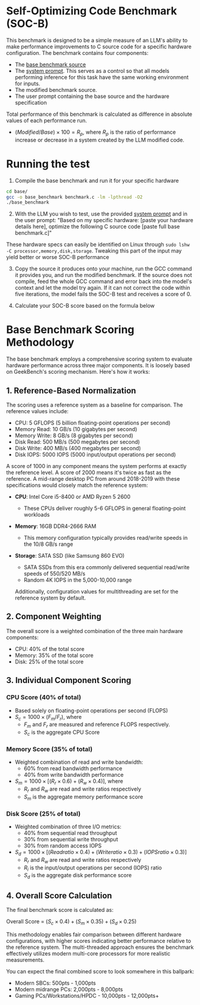 # Self-Optimizing Code Benchmark (SOC-B)
This benchmark is designed to be a simple measure of an LLM's ability to make performance improvements to C source code for a specific hardware configuration. The benchmark contains four components:
- The [base benchmark source](./base/benchmark.c)
- The [system prompt](./SYSTEM_PROMPT.md). This serves as a control so that all models performing inference for this task have the same working environment for inputs.
- The modified benchmark source.
- The user prompt containing the base source and the hardware specification

Total performance of this benchmark is calculated as difference in absolute values of each performance run.

- $(Modified / Base) × 100 = R_p$, where $R_p$ is the ratio of performance increase or decrease in a system created by the LLM modified code.


# Running the test
1) Compile the base benchmark and run it for your specific hardware
```bash
cd base/
gcc -o base_benchmark benchmark.c -lm -lpthread -O2
./base_benchmark
```
2) With the LLM you wish to test, use the provided [system prompt](./SYSTEM_PROMPT.md) and in the user prompt: 
  "Based on my specific hardware: [paste your hardware details here], optimize the following C source code [paste full base benchmark.c]"

  These hardware specs can easily be identified on Linux through `sudo lshw -C processor,memory,disk,storage`. Tweaking this part of the input may yield better or worse SOC-B performance

3) Copy the source it produces onto your machine, run the GCC command it provides you, and run the modified benchmark. If the source does not compile, feed the whole GCC command and error back into the model's context and let the model try again. If it can not correct the code within five iterations, the model fails the SOC-B test and receives a score of 0.

4) Calculate your SOC-B score based on the formula below

# Base Benchmark Scoring Methodology

The base benchmark employs a comprehensive scoring system to evaluate hardware performance across three major components. It is loosely based on GeekBench's scoring mechanism. Here's how it works:

## 1. Reference-Based Normalization

The scoring uses a reference system as a baseline for comparison. The reference values include:

- CPU: 5 GFLOPS (5 billion floating-point operations per second)
- Memory Read: 10 GB/s (10 gigabytes per second)
- Memory Write: 8 GB/s (8 gigabytes per second)
- Disk Read: 500 MB/s (500 megabytes per second)
- Disk Write: 400 MB/s (400 megabytes per second)
- Disk IOPS: 5000 IOPS (5000 input/output operations per second)

A score of 1000 in any component means the system performs at exactly the reference level. A score of 2000 means it's twice as fast as the reference. A mid-range desktop PC from around 2018-2019 with these specifications would closely match the reference system:

- **CPU**: Intel Core i5-8400 or AMD Ryzen 5 2600
  - These CPUs deliver roughly 5-6 GFLOPS in general floating-point workloads

- **Memory**: 16GB DDR4-2666 RAM
  - This memory configuration typically provides read/write speeds in the 10/8 GB/s range

- **Storage**: SATA SSD (like Samsung 860 EVO)
  - SATA SSDs from this era commonly delivered sequential read/write speeds of 550/520 MB/s
  - Random 4K IOPS in the 5,000-10,000 range

  Additionally, configuration values for multithreading are set for the reference system by default.

## 2. Component Weighting

The overall score is a weighted combination of the three main hardware components:

- CPU: 40% of the total score
- Memory: 35% of the total score
- Disk: 25% of the total score

## 3. Individual Component Scoring

### CPU Score (40% of total)
- Based solely on floating-point operations per second (FLOPS)
- $S_c = 1000 × (F_m / F_r)$, where
  - $F_m$ and $F_r$ are measured and reference FLOPS respectively. 
  - $S_c$ is the aggregate CPU Score

### Memory Score (35% of total)
- Weighted combination of read and write bandwidth:
  - 60% from read bandwidth performance
  - 40% from write bandwidth performance
- $S_m = 1000 × [(R_r × 0.6) + (R_w × 0.4)]$, where
  - $R_r$ and $R_w$ are read and write ratios respectively
  - $S_m$ is the aggregate memory performance score

### Disk Score (25% of total)
- Weighted combination of three I/O metrics:
  - 40% from sequential read throughput
  - 30% from sequential write throughput
  - 30% from random access IOPS
- $S_d = 1000 × [(Read ratio × 0.4) + (Write ratio × 0.3) + (IOPS ratio × 0.3)]$
  - $R_r$ and $R_w$ are read and write ratios respectively
  - $R_i$ is the input/output operations per second (IOPS) ratio
  - $S_d$ is the aggregate disk performance score
## 4. Overall Score Calculation

The final benchmark score is calculated as:

Overall Score = $(S_c × 0.4) + (S_m × 0.35) + (S_d × 0.25)$

This methodology enables fair comparison between different hardware configurations, with higher scores indicating better performance relative to the reference system. The multi-threaded approach ensures the benchmark effectively utilizes modern multi-core processors for more realistic measurements.

You can expect the final combined score to look somewhere in this ballpark:
- Modern SBCs: 500pts - 1,000pts
- Modern midrange PCs: 2,000pts - 8,000pts
- Gaming PCs/Workstations/HPDC - 10,000pts - 12,000pts+
